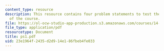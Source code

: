 ```yaml
---
content_type: resource
description: This resource contains four problem statements to test the students understanding
  of the course.
file: https://ol-ocw-studio-app-production.s3.amazonaws.com/courses/14-04-intermediate-microeconomic-theory-fall-2006/23e1964f2435d2d914e186fbeb4fe033_ps1.pdf
file_type: application/pdf
resourcetype: Document
title: ps1.pdf
uid: 23e1964f-2435-d2d9-14e1-86fbeb4fe033
---
```

